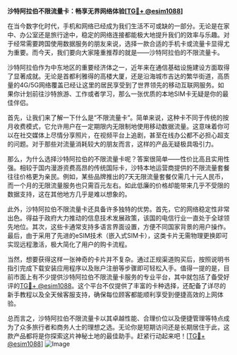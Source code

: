 **沙特阿拉伯不限流量卡：畅享无界网络体验[[TG💪+ @esim1088](https://t.me/s/esim1088)]**

在当今数字化时代，手机和网络已经成为我们生活不可或缺的一部分。无论是在家中、办公室还是旅行途中，稳定的网络连接都能极大地提升我们的效率与乐趣。对于经常需要跨国使用数据服务的朋友来说，选择一款合适的手机卡或流量卡显得尤为重要。而今天，我们要向大家隆重推荐的就是——沙特阿拉伯的不限流量卡。

沙特阿拉伯作为中东地区的重要经济体之一，近年来在通信基础设施建设方面取得了显著成就。无论是首都利雅得的高楼大厦，还是沿海城市吉达的繁华街道，高质量的4G/5G网络覆盖已经让这里的居民享受到了世界领先的移动互联网服务。如果你计划前往沙特旅游、工作或者学习，那么一张优质的本地SIM卡无疑是你的最佳伴侣。

首先，让我们来了解一下什么是“不限流量卡”。简单来说，这种卡不同于传统的按月收费模式，它允许用户在一定期限内无限制地使用移动数据流量。这意味着你可以在社交媒体上尽情分享照片，在视频平台上追剧，甚至在线办公都不必担心超支的问题。对于那些对流量消耗较大的朋友而言，这样的产品无疑极具吸引力。

那么，为什么选择沙特阿拉伯的不限流量卡呢？答案很简单——性价比高且实用性强。相较于国内漫游资费高昂的传统国际卡，沙特本地运营商提供的不限流量套餐往往价格更为亲民。例如，某些品牌推出的7天无限流量套餐仅需几十元人民币，而一个月的无限流量服务也只需百元左右。如此低廉的价格却能带来几乎不受限的数据支持，这在其他地方几乎是难以想象的。

此外，沙特阿拉伯不限流量卡还具备许多独特的优势。首先，它的网络稳定性非常出色。得益于政府大力推动的信息技术发展政策，该国的电信行业一直处于全球领先地位。其次，这些卡通常支持多语言界面设置，方便不同国家背景的用户操作。最后，由于采用了先进的eSIM技术（嵌入式SIM卡），这类卡片无需物理更换即可实现远程激活，极大简化了用户的购卡流程。

当然，想要获得这样一张神奇的卡片并不复杂。通过正规渠道购买后，按照说明书指引完成下载安装应用程序以及账户注册等步骤即可轻松入手。值得一提的是，目前市面上有不少提供沙特阿拉伯不限流量卡服务的专业平台，其中就包括了备受好评的[TG💪+ @esim1088](https://t.me/s/esim1088)。这个平台不仅提供了丰富的卡种选择，还配备了详尽的新手教程以及全天候客服支持，确保每位顾客都能顺利享受到便捷高效的上网体验。

总而言之，沙特阿拉伯不限流量卡以其卓越性能、合理价位以及便捷管理等特点成为了众多旅行者和商务人士的理想之选。无论你是短期访问还是长期居住于此，这款产品都将是你探索这片神秘土地的最佳助手。赶紧行动起来吧！[[TG💪+ @esim1088](https://t.me/s/esim1088)] ![Image](https://i.postimg.cc/4NQfJmqS/Snipaste-2025-05-13-00-14-12.png)